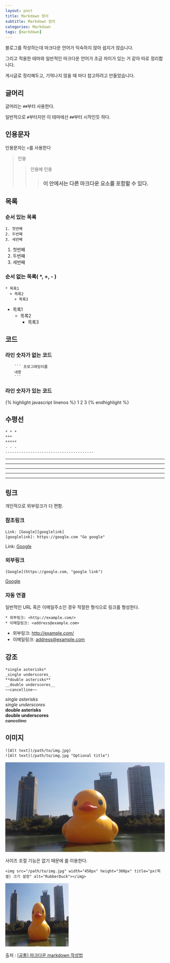 ```yaml
---
layout: post
title: Markdown 정리
subtitle: Markdown 정리
categories: Markdown
tags: [markdown]
---
```


블로그를 작성하는데 마크다운 언어가 익숙하지 않아 쉽지가 않습니다.

그리고 적용한 테마와 일반적인 마크다운 언어가 조금 차이가 있는 거 같아 따로 정리합니다.

게시글로 정리해두고, 기억나지 않을 때 마다 참고하려고 만들었습니다.

## 글머리

글머리는 `##`부터 사용한다.

일반적으로 `#`부터지만 이 테마에선 `##`부터 시작인듯 하다.

## 인용문자

인용문자는 `>`를 사용한다

> 인용
> > 인용에 인용
> > > ### 이 안에서는 다른 마크다운 요소를 포함할 수 있다.

## 목록

### 순서 있는 목록

``` 목록
1. 첫번째
2. 두번째
3. 세번째
```

1. 첫번째
2. 두번째
3. 세번째

### 순서 없는 목록( *, +, - )

``` 목록
* 목록1
  + 목록2
    + 목록3
```
* 목록1
  + 목록2
    - 목록3

## 코드

### 라인 숫자가 없는 코드

``` 코드
    ``` 프로그래밍이름
    내용
    ```
```

### 라인 숫자가 있는 코드

{% highlight javascript linenos %}
1
2
3
{% endhighlight %}




## 수평선
```
* * *
***
*****
- - -
---------------------------------------
```

* * *
***
*****
- - -
---------------------------------------

## 링크

개인적으로 외부링크가 더 편함.

### 참조링크

``` 예시
Link: [Google][googlelink]
[googlelink]: https://google.com "Go google"
```

Link: [Google][googlelink]

[googlelink]: https://google.com "Go google"

### 외부링크

``` 예시
[Google](https://google.com, "google link")
```

[Google](https://google.com, "google link")

### 자동 연결

일반적인 URL 혹은 이메일주소인 경우 적절한 형식으로 링크를 형성한다.

``` 예시
* 외부링크: <http://example.com/>
* 이메일링크: <address@example.com>
```

* 외부링크: <http://example.com/>
* 이메일링크: <address@example.com>

## 강조

``` 예시
*single asterisks*
_single underscores_
**double asterisks**
__double underscores__
~~cancelline~~
```

*single asterisks*  
_single underscores_  
**double asterisks**  
__double underscores__  
~~cancelline~~  

## 이미지

``` 예시
![Alt text](/path/to/img.jpg)
![Alt text](/path/to/img.jpg "Optional title")
```

![duck](/img/duck.jpg "title")

사이즈 조절 기능은 없기 때문에 <img width="" height=""></img>를 이용한다.

``` 예시
<img src="/path/to/img.jpg" width="450px" height="300px" title="px(픽셀) 크기 설정" alt="RubberDuck"></img>
```

<img src="/img/duck.jpg" width="200px" height="200px" title="px(픽셀) 크기 설정" alt="RubberDuck">

출처 : [[공통] 마크다운 markdown 작성법](https://gist.github.com/ihoneymon/652be052a0727ad59601)